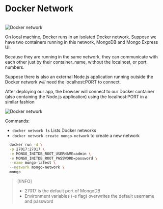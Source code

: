 # Docker Network

<br/>

<img src='/media/images/DockerNetwork.png' title='Docker network'/>

On local machine, Docker runs in an isolated Docker network. Suppose we have two containers running in this network, MongoDB and Mongo Express UI.

Because they are running in the same network, they can communicate with each other just by their container_name, without the localhost, or port numbers.

Suppose there is also an external Node.js application running outside the Docker network _will_ need the localhost:PORT to connect.

After deploying our app, the browser will connect to our
Docker container (also containing the Node.js application) using the localhost:PORT in a similar fashion

<img src='/media/images/DockerNetwork2.png' title='Docker network'/>

Commands:

- `docker network ls`
  Lists Docker networks
- `docker network create mongo-network` to create a new network

```bash
  docker run -d \
  -p 27017:27017 \
  -e MONGO_INITDB_ROOT_USERNAME=admin \
  -e MONGO_INITDB_ROOT_PASSWORD=password \
  --name mongo-latest \
  --network mongo-network \
  mongo
```

> [!INFO]
>
> - 27017 is the default port of MongoDB
> - Environment variables (-e flag) overwrites the default username and password
